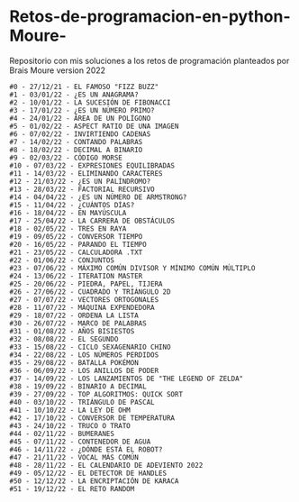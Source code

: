 # Retos-de-programacion-en-python-Moure-
Repositorio con mis soluciones a los retos de programación planteados por Brais Moure version 2022 

    #0 - 27/12/21 - EL FAMOSO "FIZZ BUZZ"
    #1 - 03/01/22 - ¿ES UN ANAGRAMA?
    #2 - 10/01/22 - LA SUCESIÓN DE FIBONACCI
    #3 - 17/01/22 - ¿ES UN NÚMERO PRIMO?
    #4 - 24/01/22 - ÁREA DE UN POLÍGONO
    #5 - 01/02/22 - ASPECT RATIO DE UNA IMAGEN
    #6 - 07/02/22 - INVIRTIENDO CADENAS
    #7 - 14/02/22 - CONTANDO PALABRAS
    #8 - 18/02/22 - DECIMAL A BINARIO
    #9 - 02/03/22 - CÓDIGO MORSE
    #10 - 07/03/22 - EXPRESIONES EQUILIBRADAS
    #11 - 14/03/22 - ELIMINANDO CARACTERES
    #12 - 21/03/22 - ¿ES UN PALÍNDROMO?
    #13 - 28/03/22 - FACTORIAL RECURSIVO
    #14 - 04/04/22 - ¿ES UN NÚMERO DE ARMSTRONG?
    #15 - 11/04/22 - ¿CUÁNTOS DÍAS?
    #16 - 18/04/22 - EN MAYÚSCULA
    #17 - 25/04/22 - LA CARRERA DE OBSTÁCULOS
    #18 - 02/05/22 - TRES EN RAYA
    #19 - 09/05/22 - CONVERSOR TIEMPO
    #20 - 16/05/22 - PARANDO EL TIEMPO
    #21 - 23/05/22 - CALCULADORA .TXT
    #22 - 01/06/22 - CONJUNTOS
    #23 - 07/06/22 - MÁXIMO COMÚN DIVISOR Y MÍNIMO COMÚN MÚLTIPLO
    #24 - 13/06/22 - ITERATION MASTER
    #25 - 20/06/22 - PIEDRA, PAPEL, TIJERA
    #26 - 27/06/22 - CUADRADO Y TRIÁNGULO 2D
    #27 - 07/07/22 - VECTORES ORTOGONALES
    #28 - 11/07/22 - MÁQUINA EXPENDEDORA
    #29 - 18/07/22 - ORDENA LA LISTA
    #30 - 26/07/22 - MARCO DE PALABRAS
    #31 - 01/08/22 - AÑOS BISIESTOS
    #32 - 08/08/22 - EL SEGUNDO
    #33 - 15/08/22 - CICLO SEXAGENARIO CHINO
    #34 - 22/08/22 - LOS NÚMEROS PERDIDOS
    #35 - 29/08/22 - BATALLA POKÉMON
    #36 - 06/09/22 - LOS ANILLOS DE PODER
    #37 - 14/09/22 - LOS LANZAMIENTOS DE "THE LEGEND OF ZELDA"
    #38 - 19/09/22 - BINARIO A DECIMAL
    #39 - 27/09/22 - TOP ALGORITMOS: QUICK SORT
    #40 - 03/10/22 - TRIÁNGULO DE PASCAL
    #41 - 10/10/22 - LA LEY DE OHM
    #42 - 17/10/22 - CONVERSOR DE TEMPERATURA
    #43 - 24/10/22 - TRUCO O TRATO
    #44 - 02/11/22 - BUMERANES
    #45 - 07/11/22 - CONTENEDOR DE AGUA
    #46 - 14/11/22 - ¿DÓNDE ESTÁ EL ROBOT?
    #47 - 21/11/22 - VOCAL MÁS COMÚN
    #48 - 28/11/22 - EL CALENDARIO DE ADEVIENTO 2022
    #49 - 05/12/22 - EL DETECTOR DE HANDLES
    #50 - 12/12/22 - LA ENCRIPTACIÓN DE KARACA
    #51 - 19/12/22 - EL RETO RANDOM
